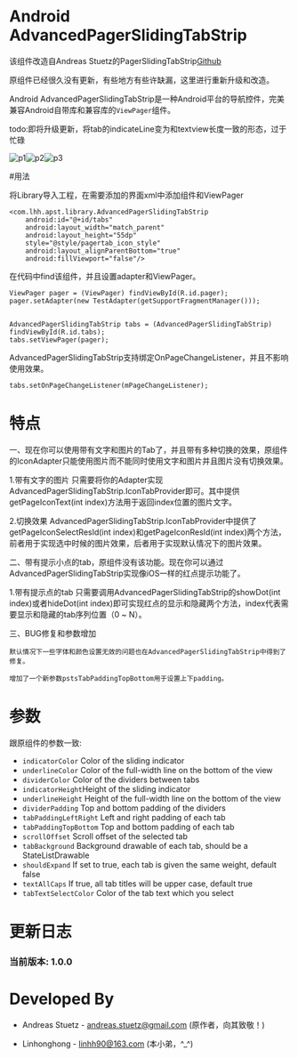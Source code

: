 # Android AdvancedPagerSlidingTabStrip

该组件改造自Andreas Stuetz的PagerSlidingTabStrip[Github](https://github.com/astuetz/PagerSlidingTabStrip/)

原组件已经很久没有更新，有些地方有些许缺漏，这里进行重新升级和改造。

Android AdvancedPagerSlidingTabStrip是一种Android平台的导航控件，完美兼容Android自带库和兼容库的`ViewPager`组件。

todo:即将升级更新，将tab的indicateLine变为和textview长度一致的形态，过于忙碌

![p1](http://ww4.sinaimg.cn/mw1024/6e4e0c91gw1euym6rifr7j20810g2dgl.jpg)![p2](http://ww2.sinaimg.cn/bmiddle/6e4e0c91gw1euym6s3jw3j20810g2dgm.jpg)![p3](http://ww1.sinaimg.cn/bmiddle/6e4e0c91gw1euymy0xtn7j20810g2dgl.jpg)

#用法

将Library导入工程，在需要添加的界面xml中添加组件和ViewPager

    <com.lhh.apst.library.AdvancedPagerSlidingTabStrip
        android:id="@+id/tabs"
        android:layout_width="match_parent"
        android:layout_height="55dp"
        style="@style/pagertab_icon_style"
        android:layout_alignParentBottom="true"
        android:fillViewport="false"/>

在代码中find该组件，并且设置adapter和ViewPager。

    ViewPager pager = (ViewPager) findViewById(R.id.pager);
    pager.setAdapter(new TestAdapter(getSupportFragmentManager()));


    AdvancedPagerSlidingTabStrip tabs = (AdvancedPagerSlidingTabStrip) findViewById(R.id.tabs);
    tabs.setViewPager(pager);


AdvancedPagerSlidingTabStrip支持绑定OnPageChangeListener，并且不影响使用效果。

    tabs.setOnPageChangeListener(mPageChangeListener);

# 特点

一、现在你可以使用带有文字和图片的Tab了，并且带有多种切换的效果，原组件的IconAdapter只能使用图片而不能同时使用文字和图片并且图片没有切换效果。

  1.带有文字的图片
  只需要将你的Adapter实现AdvancedPagerSlidingTabStrip.IconTabProvider即可。其中提供getPageIconText(int index)方法用于返回index位置的图片文字。

  2.切换效果
  AdvancedPagerSlidingTabStrip.IconTabProvider中提供了getPageIconSelectResId(int index)和getPageIconResId(int index)两个方法，前者用于实现选中时候的图片效果，后者用于实现默认情况下的图片效果。


二、带有提示小点的tab，原组件没有该功能。现在你可以通过AdvancedPagerSlidingTabStrip实现像iOS一样的红点提示功能了。

   1.带有提示点的tab
     只需要调用AdvancedPagerSlidingTabStrip的showDot(int index)或者hideDot(int index)即可实现红点的显示和隐藏两个方法，index代表需要显示和隐藏的tab序列位置（0 ~ N）。

三、BUG修复和参数增加

    默认情况下一些字体和颜色设置无效的问题也在AdvancedPagerSlidingTabStrip中得到了修复。

    增加了一个新参数pstsTabPaddingTopBottom用于设置上下padding。

# 参数

跟原组件的参数一致:

 * `indicatorColor` Color of the sliding indicator
 * `underlineColor` Color of the full-width line on the bottom of the view
 * `dividerColor` Color of the dividers between tabs
 * `indicatorHeight`Height of the sliding indicator
 * `underlineHeight` Height of the full-width line on the bottom of the view
 * `dividerPadding` Top and bottom padding of the dividers
 * `tabPaddingLeftRight` Left and right padding of each tab
 * `tabPaddingTopBottom` Top and bottom padding of each tab
 * `scrollOffset` Scroll offset of the selected tab
 * `tabBackground` Background drawable of each tab, should be a StateListDrawable
 * `shouldExpand` If set to true, each tab is given the same weight, default false
 * `textAllCaps` If true, all tab titles will be upper case, default true
 * `tabTextSelectColor` Color of the tab text which you select

# 更新日志

### 当前版本: 1.0.0

# Developed By

 * Andreas Stuetz - <andreas.stuetz@gmail.com> (原作者，向其致敬！)

 * Linhonghong - <linhh90@163.com> (本小弟，^_^)
